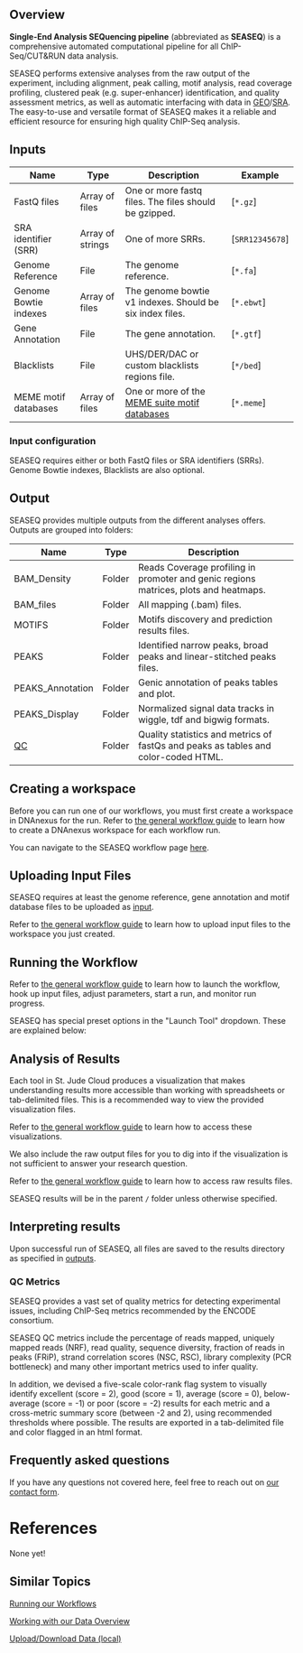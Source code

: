 ## Overview

**Single-End Analysis SEQuencing pipeline** (abbreviated as **SEASEQ**) is a comprehensive automated computational pipeline for all ChIP-Seq/CUT&RUN data analysis.

SEASEQ performs extensive analyses from the raw output of the experiment, including alignment, peak calling, motif analysis, read coverage profiling, clustered peak (e.g. super-enhancer) identification, and quality assessment metrics, as well as automatic interfacing with data in [GEO]/[SRA]. The easy-to-use and versatile format of SEASEQ makes it a reliable and efficient resource for ensuring high quality ChIP-Seq analysis.


[SRA]: https://www.ncbi.nlm.nih.gov/sra
[GEO]: https://www.ncbi.nlm.nih.gov/geo/

## Inputs

|   Name                        |   Type                | Description                                                 |  Example            |
|-------------------------------|-----------------------|-------------------------------------------------------------|---------------------|
|   FastQ files                 |   Array of files      |   One or more fastq files. The files should be gzipped.     |   [`*.gz`]          |
|   SRA identifier (SRR)        |   Array of strings    |   One of more SRRs.                                         |   [`SRR12345678`]   |
|   Genome Reference            |   File                |   The genome reference.                                     |   [`*.fa`]          |
|   Genome Bowtie indexes       |   Array of files      |   The genome bowtie v1 indexes. Should be six index files.  |   [`*.ebwt`]        |
|   Gene Annotation             |   File                |   The gene annotation.                                      |   [`*.gtf`]         |
|   Blacklists                  |   File                |   UHS/DER/DAC or custom blacklists regions file.            |   [`*/bed`]         |
|   MEME motif databases        |   Array of files      |   One or more of the [MEME suite motif databases]           |   [`*.meme`]        |

### Input configuration

SEASEQ requires either or both FastQ files or SRA identifiers (SRRs).
Genome Bowtie indexes, Blacklists are also optional.

[MEME suite motif databases]: https://meme-suite.org/meme/db/motifs

## Output

SEASEQ provides multiple outputs from the different analyses offers. 
Outputs are grouped into folders:

| Name                  | Type    | Description                                                                            |
|-----------------------|---------|----------------------------------------------------------------------------------------|
|  BAM_Density          | Folder  | Reads Coverage profiling in promoter and genic regions matrices, plots and heatmaps.   |
|  BAM_files            | Folder  | All mapping (.bam) files.                                                              |
|  MOTIFS               | Folder  | Motifs discovery and prediction results files.                                         |
|  PEAKS                | Folder  | Identified narrow peaks, broad peaks and linear-stitched peaks files.                  |
|  PEAKS_Annotation     | Folder  | Genic annotation of peaks tables and plot.                                             |
|  PEAKS_Display        | Folder  | Normalized signal data tracks in wiggle, tdf and bigwig formats.                       |
|  [QC]                 | Folder  | Quality statistics and metrics of fastQs and peaks as tables and color-coded HTML.     |

[QC]: #qc-metrics

## Creating a workspace

Before you can run one of our workflows, you must first create a workspace in
DNAnexus for the run. Refer to [the general workflow
guide](running-sj-workflows.md#getting-started) to learn how to create a
DNAnexus workspace for each workflow run.

You can navigate to the SEASEQ workflow page
[here](https://platform.stjude.cloud/workflows/seaseq).

## Uploading Input Files

SEASEQ requires at least the genome reference, gene annotation and motif database 
files to be uploaded as [input](#inputs).

Refer to [the general workflow
guide](running-sj-workflows.md#uploading-files) to learn how to upload input
files to the workspace you just created.

## Running the Workflow

Refer to [the general workflow
guide](running-sj-workflows.md#running-the-workflow) to learn how to launch
the workflow, hook up input files, adjust parameters, start a run, and
monitor run progress.

SEASEQ has special preset options in the "Launch Tool" dropdown.
These are explained below:

## Analysis of Results

Each tool in St. Jude Cloud produces a visualization that makes understanding 
results more accessible than working with spreadsheets or tab-delimited files. 
This is a recommended way to view the provided visualization files.

Refer to [the general workflow
guide](running-sj-workflows.md#custom-visualizations) to learn how to access
these visualizations.

We also include the raw output files for you to dig into if the visualization 
is not sufficient to answer your research question.

Refer to [the general workflow
guide](running-sj-workflows.md#raw-results-files) to learn how to access raw
results files.

SEASEQ results will be in the parent `/` folder unless otherwise specified. 

##  Interpreting results

Upon successful run of SEASEQ, all files are saved to the results directory as 
specified in [outputs](#output).

### QC Metrics

SEASEQ provides a vast set of quality metrics for detecting experimental issues, including ChIP-Seq 
metrics recommended by the ENCODE consortium. 

SEASEQ QC metrics include the percentage of reads mapped, uniquely mapped reads (NRF), read 
quality, sequence diversity, fraction of reads in peaks (FRiP), strand correlation scores 
(NSC, RSC), library complexity (PCR bottleneck) and many other important metrics used to 
infer quality. 

In addition, we devised a five-scale color-rank flag system to visually identify excellent 
(score = 2), good (score = 1), average (score = 0), below-average (score = -1) or poor (score = -2) 
results for each metric and a cross-metric summary score (between -2 and 2), using recommended 
thresholds where possible. 
The results are exported in a tab-delimited file and color flagged in an html format.

## Frequently asked questions

If you have any questions not covered here, feel free to reach out
on [our contact
form](https://hospital.stjude.org/apps/forms/fb/st-jude-cloud-contact/).

# References

None yet!


## Similar Topics

[Running our Workflows](../analyzing-data/running-sj-workflows.md)

[Working with our Data Overview](../managing-data/working-with-our-data.md)

[Upload/Download Data (local)](../managing-data/upload-local.md)


[seaseq]: https://github.com/stjude/seaseq

